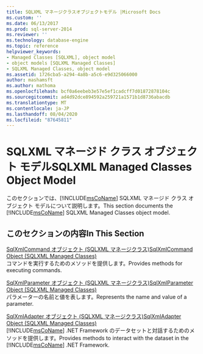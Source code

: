 ```yaml
---
title: SQLXML マネージクラスオブジェクトモデル |Microsoft Docs
ms.custom: ''
ms.date: 06/13/2017
ms.prod: sql-server-2014
ms.reviewer: ''
ms.technology: database-engine
ms.topic: reference
helpviewer_keywords:
- Managed Classes [SQLXML], object model
- object models [SQLXML Managed Classes]
- SQLXML Managed Classes, object model
ms.assetid: 1726cba5-a294-4a8b-a5c6-e9d325066000
author: mashamsft
ms.author: mathoma
ms.openlocfilehash: bcf0a6eebeb3e57e5ef1cadcff7d01872878104c
ms.sourcegitcommit: ad4d92dce894592a259721a1571b1d8736abacdb
ms.translationtype: MT
ms.contentlocale: ja-JP
ms.lasthandoff: 08/04/2020
ms.locfileid: "87645811"
---
```

# <a name="sqlxml-managed-classes-object-model"></a><span data-ttu-id="87274-102">SQLXML マネージド クラス オブジェクト モデル</span><span class="sxs-lookup"><span data-stu-id="87274-102">SQLXML Managed Classes Object Model</span></span>
  <span data-ttu-id="87274-103">このセクションでは、[!INCLUDE[msCoName](../../includes/msconame-md.md)] SQLXML マネージド クラス オブジェクト モデルについて説明します。</span><span class="sxs-lookup"><span data-stu-id="87274-103">This section documents the [!INCLUDE[msCoName](../../includes/msconame-md.md)] SQLXML Managed Classes object model.</span></span>  
  
## <a name="in-this-section"></a><span data-ttu-id="87274-104">このセクションの内容</span><span class="sxs-lookup"><span data-stu-id="87274-104">In This Section</span></span>  
 [<span data-ttu-id="87274-105">SqlXmlCommand オブジェクト &#40;SQLXML マネージクラス&#41;</span><span class="sxs-lookup"><span data-stu-id="87274-105">SqlXmlCommand Object &#40;SQLXML Managed Classes&#41;</span></span>](../../relational-databases/sqlxml-annotated-xsd-schemas-xpath-queries/net-framework-classes/sqlxml-4-0-net-framework-support-managed-classes.md)  
 <span data-ttu-id="87274-106">コマンドを実行するためのメソッドを提供します。</span><span class="sxs-lookup"><span data-stu-id="87274-106">Provides methods for executing commands.</span></span>  
  
 [<span data-ttu-id="87274-107">SqlXmlParameter オブジェクト &#40;SQLXML マネージクラス&#41;</span><span class="sxs-lookup"><span data-stu-id="87274-107">SqlXmlParameter Object &#40;SQLXML Managed Classes&#41;</span></span>](../../relational-databases/sqlxml-annotated-xsd-schemas-xpath-queries/net-framework-classes/sqlxml-managed-classes-sqlxmlparameter-object.md)  
 <span data-ttu-id="87274-108">パラメーターの名前と値を表します。</span><span class="sxs-lookup"><span data-stu-id="87274-108">Represents the name and value of a parameter.</span></span>  
  
 [<span data-ttu-id="87274-109">SqlXmlAdapter オブジェクト &#40;SQLXML マネージクラス&#41;</span><span class="sxs-lookup"><span data-stu-id="87274-109">SqlXmlAdapter Object &#40;SQLXML Managed Classes&#41;</span></span>](../../relational-databases/sqlxml-annotated-xsd-schemas-xpath-queries/net-framework-classes/sqlxml-managed-classes-sqlxmladapter-object.md)  
 <span data-ttu-id="87274-110">[!INCLUDE[msCoName](../../includes/msconame-md.md)] .NET Framework のデータセットと対話するためのメソッドを提供します。</span><span class="sxs-lookup"><span data-stu-id="87274-110">Provides methods to interact with the dataset in the [!INCLUDE[msCoName](../../includes/msconame-md.md)] .NET Framework.</span></span>  
  
  

